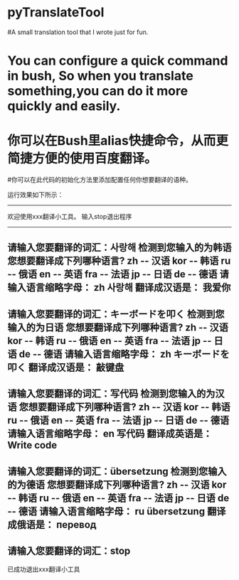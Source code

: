 # pyTranslateTool
#A small translation tool that I wrote just for fun.
# You can configure a quick command in bush, So when you translate something,you can do it more quickly and easily.

# 你可以在Bush里alias快捷命令，从而更简捷方便的使用百度翻译。
#你可以在此代码的初始化方法里添加配置任何你想要翻译的语种。

运行效果如下所示：

****************************************
欢迎使用xxx翻译小工具。 
输入stop退出程序
****************************************
请输入您要翻译的词汇：사랑해
检测到您输入的为韩语
您想要翻译成下列哪种语言? 
zh -- 汉语
kor -- 韩语
ru -- 俄语
en -- 英语
fra -- 法语
jp -- 日语
de -- 德语
请输入语言缩略字母：
zh
사랑해 翻译成汉语是： 我爱你
--------------------------------------------------------------------------------
请输入您要翻译的词汇：キーボードを叩く
检测到您输入的为日语
您想要翻译成下列哪种语言? 
zh -- 汉语
kor -- 韩语
ru -- 俄语
en -- 英语
fra -- 法语
jp -- 日语
de -- 德语
请输入语言缩略字母：
zh
キーボードを叩く 翻译成汉语是： 敲键盘
--------------------------------------------------------------------------------
请输入您要翻译的词汇：写代码
检测到您输入的为汉语
您想要翻译成下列哪种语言? 
zh -- 汉语
kor -- 韩语
ru -- 俄语
en -- 英语
fra -- 法语
jp -- 日语
de -- 德语
请输入语言缩略字母：
en
写代码 翻译成英语是： Write code
--------------------------------------------------------------------------------
请输入您要翻译的词汇：übersetzung
检测到您输入的为德语
您想要翻译成下列哪种语言? 
zh -- 汉语
kor -- 韩语
ru -- 俄语
en -- 英语
fra -- 法语
jp -- 日语
de -- 德语
请输入语言缩略字母：
ru
übersetzung 翻译成俄语是： перевод
--------------------------------------------------------------------------------
请输入您要翻译的词汇：stop
--------------------------------------------------------------------------------
已成功退出xxx翻译小工具
